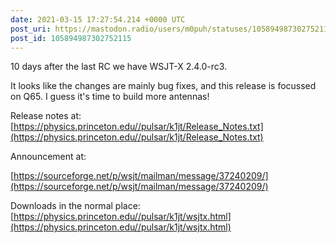 ```yaml
---
date: 2021-03-15 17:27:54.214 +0000 UTC
post_uri: https://mastodon.radio/users/m0puh/statuses/105894987302752115
post_id: 105894987302752115
---
```

10 days after the last RC we have WSJT-X 2.4.0-rc3.

It looks like the changes are mainly bug fixes, and this release is focussed on Q65. I guess it's time to build more antennas!

Release notes at: [https://physics.princeton.edu//pulsar/k1jt/Release_Notes.txt](https://physics.princeton.edu//pulsar/k1jt/Release_Notes.txt)

Announcement at:

[https://sourceforge.net/p/wsjt/mailman/message/37240209/](https://sourceforge.net/p/wsjt/mailman/message/37240209/)

Downloads in the normal place: [https://physics.princeton.edu//pulsar/k1jt/wsjtx.html](https://physics.princeton.edu//pulsar/k1jt/wsjtx.html)


